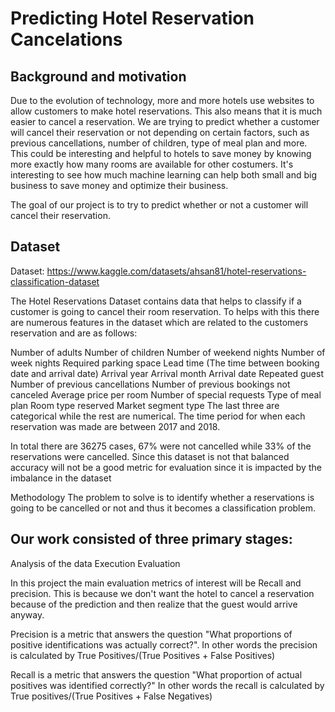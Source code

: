 # Predicting Hotel Reservation Cancelations
## Background and motivation
Due to the evolution of technology, more and more hotels use websites to allow customers to make hotel reservations. This also means that it is much easier to cancel a reservation. We are trying to predict whether a customer will cancel their reservation or not depending on certain factors, such as previous cancellations, number of children, type of meal plan and more. This could be interesting and helpful to hotels to save money by knowing more exactly how many rooms are available for other costumers. It's interesting to see how much machine learning can help both small and big business to save money and optimize their business.

The goal of our project is to try to predict whether or not a customer will cancel their reservation.

## Dataset
Dataset: https://www.kaggle.com/datasets/ahsan81/hotel-reservations-classification-dataset

The Hotel Reservations Dataset contains data that helps to classify if a customer is going to cancel their room reservation. To helps with this there are numerous features in the dataset which are related to the customers reservation and are as follows:

Number of adults
Number of children
Number of weekend nights
Number of week nights
Required parking space
Lead time (The time between booking date and arrival date)
Arrival year
Arrival month
Arrival date
Repeated guest
Number of previous cancellations
Number of previous bookings not canceled
Average price per room
Number of special requests
Type of meal plan
Room type reserved
Market segment type
The last three are categorical while the rest are numerical. The time period for when each reservation was made are between 2017 and 2018.

In total there are 36275 cases, 67% were not cancelled while 33% of the reservations were cancelled. Since this dataset is not that balanced accuracy will not be a good metric for evaluation since it is impacted by the imbalance in the dataset

Methodology
The problem to solve is to identify whether a reservations is going to be cancelled or not and thus it becomes a classification problem.

## Our work consisted of three primary stages:

Analysis of the data
Execution
Evaluation

In this project the main evaluation metrics of interest will be Recall and precision. This is because we don't want the hotel to cancel a reservation because of the prediction and then realize that the guest would arrive anyway.

Precision is a metric that answers the question "What proportions of positive identifications was actually correct?". In other words the precision is calculated by True Positives/(True Positives + False Positives)

Recall is a metric that answers the question "What proportion of actual positives was identified correctly?" In other words the recall is calculated by True positives/(True Positives + False Negatives)


